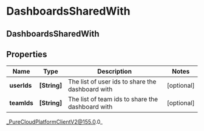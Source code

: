 # DashboardsSharedWith

## DashboardsSharedWith

## Properties

|Name | Type | Description | Notes|
|------------ | ------------- | ------------- | -------------|
| **userIds** | **[String]** | The list of user ids to share the dashboard with | [optional] |
| **teamIds** | **[String]** | The list of team ids to share the dashboard with | [optional] |



_PureCloudPlatformClientV2@155.0.0_
